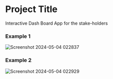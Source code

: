 # Project Title

Interactive Dash Board App for the stake-holders

### Example 1
![Screenshot 2024-05-04 022837](https://github.com/Mhemd139/IBM/assets/74618605/e946d746-47d0-43c4-ad30-8aa2032d65e0)

### Example 2
![Screenshot 2024-05-04 022929](https://github.com/Mhemd139/IBM/assets/74618605/a51aa74a-3bee-45a3-82bf-9b347b51e3cb)

